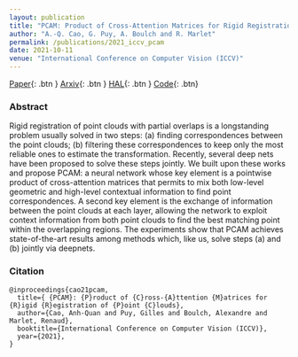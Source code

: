 ```yaml
---
layout: publication
title: "PCAM: Product of Cross-Attention Matrices for Rigid Registration of Point Clouds"
author: "A.-Q. Cao, G. Puy, A. Boulch and R. Marlet"
permalink: /publications/2021_iccv_pcam
date: 2021-10-11
venue: "International Conference on Computer Vision (ICCV)"
---
```


[Paper](https://ieeexplore.ieee.org/document/9711218){: .btn }
[Arxiv](https://arxiv.org/abs/2110.01269){: .btn }
[HAL](https://dumas.ccsd.cnrs.fr/LIGM_A3SI/hal-03364975v1){: .btn }
[Code](https://github.com/valeoai/PCAM){: .btn}


### Abstract

Rigid registration of point clouds with partial overlaps is a longstanding problem usually solved in two steps: (a) finding correspondences between the point clouds; (b) filtering these correspondences to keep only the most reliable ones to estimate the transformation. Recently, several deep nets have been proposed to solve these steps jointly. We built upon these works and propose PCAM: a neural network whose key element is a pointwise product of cross-attention matrices that permits to mix both low-level geometric and high-level contextual information to find point correspondences. A second key element is the exchange of information between the point clouds at each layer, allowing the network to exploit context information from both point clouds to find the best matching point within the overlapping regions. The experiments show that PCAM achieves state-of-the-art results among methods which, like us, solve steps (a) and (b) jointly via deepnets.


### Citation

```
@inproceedings{cao21pcam,
  title={ {PCAM}: {P}roduct of {C}ross-{A}ttention {M}atrices for {R}igid {R}egistration of {P}oint {C}louds},
  author={Cao, Anh-Quan and Puy, Gilles and Boulch, Alexandre and Marlet, Renaud},
  booktitle={International Conference on Computer Vision (ICCV)},
  year={2021},
}
```